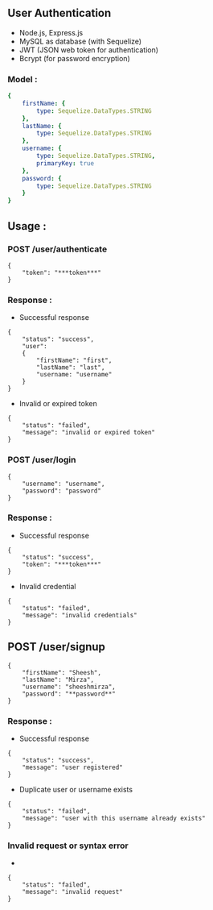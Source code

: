 ## User Authentication
- Node.js, Express.js
- MySQL as database (with Sequelize)
- JWT (JSON web token for authentication)
- Bcrypt (for password encryption)

### Model :

```yaml
{
    firstName: {
        type: Sequelize.DataTypes.STRING
    },
    lastName: {
        type: Sequelize.DataTypes.STRING
    },
    username: {
        type: Sequelize.DataTypes.STRING,
        primaryKey: true
    },
    password: {
        type: Sequelize.DataTypes.STRING
    }
}
```

## Usage :

### POST /user/authenticate

```
{
    "token": "***token***"
}
```

### Response :

- Successful response
```
{
    "status": "success",
    "user":
    {
        "firstName": "first",
        "lastName": "last",
        "username: "username"
    }
}
```

- Invalid or expired token
```
{
    "status": "failed",
    "message": "invalid or expired token"
}
```

### POST /user/login

```
{
    "username": "username",
    "password": "password"
}
```

### Response :

- Successful response
```
{
    "status": "success",
    "token": "***token***"
}
```

- Invalid credential
```
{
    "status": "failed",
    "message": "invalid credentials"
}
```

## POST /user/signup

```
{
    "firstName": "Sheesh",
    "lastName": "Mirza",
    "username": "sheeshmirza",
    "password": "**password**"
}
```

### Response :

- Successful response
```
{
    "status": "success",
    "message": "user registered"
}
```

- Duplicate user or username exists
```
{
    "status": "failed",
    "message": "user with this username already exists"
}
```

### Invalid request or syntax error
- 
```
{
    "status": "failed",
    "message": "invalid request"
}
```